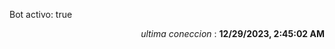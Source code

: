 <p>Bot activo: true</p>
<p align="right"><i>ultima coneccion</i> : <b>12/29/2023, 2:45:02 AM</b></p>

